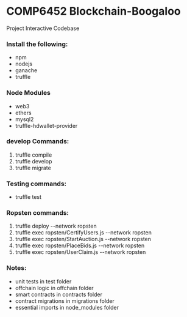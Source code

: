 # COMP6452 Blockchain-Boogaloo
Project Interactive Codebase

### Install the following:
- npm
- nodejs
- ganache
- truffle

### Node Modules
- web3
- ethers
- mysql2
- truffle-hdwallet-provider

### develop Commands:
1) truffle compile
2) truffle develop
3) truffle migrate

### Testing commands:
- truffle test

### Ropsten commands:
1) truffle deploy --network ropsten
2) truffle exec ropsten/CertifyUsers.js --network ropsten
3) truffle exec ropsten/StartAuction.js --network ropsten
4) truffle exec ropsten/PlaceBids.js --network ropsten
5) truffle exec ropsten/UserClaim.js --network ropsten

### Notes:
- unit tests in test folder
- offchain logic in offchain folder
- smart contracts in contracts folder
- contract migrations in migrations folder
- essential imports in node_modules folder
